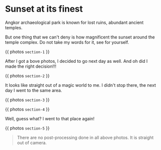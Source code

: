 # Sunset at its finest

Angkor archaeological park is known for lost ruins, abundant ancient temples.

But one thing that we can't deny is how magnificent the sunset around the temple complex. Do not take my words for it, see for yourself.

{{ photos `section-1` }}

After I got a bove photos, I decided to go next day as well. And oh did I made the right decision!!!

{{ photos `section-2` }}

It looks like straight out of a magic world to me. I didn't stop there, the next day I went to the same area.

{{ photos `section-3` }}

{{ photos `section-4` }}

Well, guess what? I went to that place again!

{{ photos `section-5` }}

> There are no post-processing done in all above photos. It is straight out of camera.
